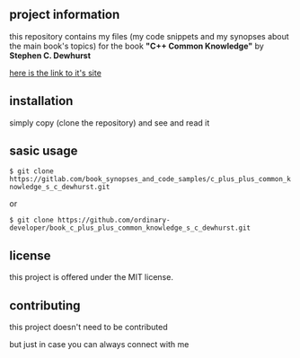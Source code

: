 project information
-------------------

 this repository contains my files (my code snippets and my synopses about the main book's topics) 
 for the book  **"C++ Common Knowledge"** by **Stephen C. Dewhurst**

 
 [here is the link to it's site](http://www.ozon.ru/context/detail/id/3707235/) 


installation
------------

 simply copy (clone the repository) and see and read it

 
sasic usage
-----------
 
 `$ git clone https://gitlab.com/book_synopses_and_code_samples/c_plus_plus_common_knowledge_s_c_dewhurst.git`

 or

 `$ git clone https://github.com/ordinary-developer/book_c_plus_plus_common_knowledge_s_c_dewhurst.git`

 
license
-------

 this project is offered under the MIT license.


contributing
------------

 this project doesn't need to be contributed

 but just in case you can always connect with me
